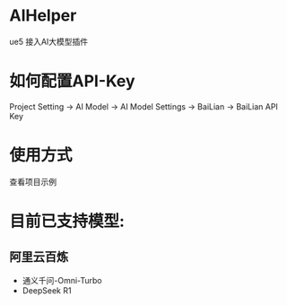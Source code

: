 # AIHelper
ue5 接入AI大模型插件

# 如何配置API-Key

Project Setting -> AI Model -> AI Model Settings -> BaiLian -> BaiLian API Key

# 使用方式

查看项目示例

# 目前已支持模型:

## 阿里云百炼
- 通义千问-Omni-Turbo
- DeepSeek R1

